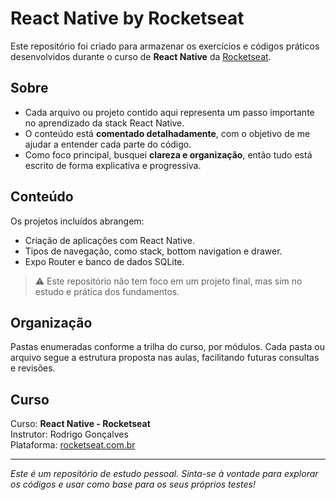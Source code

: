 # React Native by Rocketseat

Este repositório foi criado para armazenar os exercícios e códigos práticos desenvolvidos durante o curso de **React Native** da [Rocketseat](https://rocketseat.com.br/).

## Sobre

- Cada arquivo ou projeto contido aqui representa um passo importante no aprendizado da stack React Native.
- O conteúdo está **comentado detalhadamente**, com o objetivo de me ajudar a entender cada parte do código.
- Como foco principal, busquei **clareza e organização**, então tudo está escrito de forma explicativa e progressiva.

## Conteúdo

Os projetos incluídos abrangem:
- Criação de aplicações com React Native.
- Tipos de navegação, como stack, bottom navigation e drawer.
- Expo Router e banco de dados SQLite.

> ⚠️ Este repositório não tem foco em um projeto final, mas sim no estudo e prática dos fundamentos.

## Organização

Pastas enumeradas conforme a trilha do curso, por módulos.
Cada pasta ou arquivo segue a estrutura proposta nas aulas, facilitando futuras consultas e revisões.

## Curso

Curso: **React Native - Rocketseat**  
Instrutor: Rodrigo Gonçalves  
Plataforma: [rocketseat.com.br](https://rocketseat.com.br)

---

*Este é um repositório de estudo pessoal. Sinta-se à vontade para explorar os códigos e usar como base para os seus próprios testes!*

